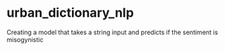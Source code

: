 # urban_dictionary_nlp
Creating a model that takes a string input and predicts if the sentiment is misogynistic
